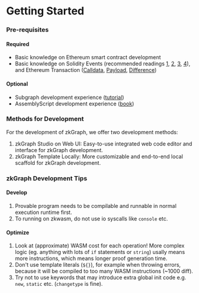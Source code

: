 # Getting Started

### Pre-requisites

#### Required

* Basic knowledge on Ethereum smart contract development
* Basic knowledge on Solidity Events (recommended readings [1](https://consensys.net/blog/developers/guide-to-events-and-logs-in-ethereum-smart-contracts/), [2](https://medium.com/mycrypto/understanding-event-logs-on-the-ethereum-blockchain-f4ae7ba50378), [3](https://thegraph.com/blog/event-driven-development-unlocking-optimized-dapps-and-subgraphs/), [4](https://mirror.xyz/spacesailor.eth/LEe2yoLoqy97BWHyO6J65XhnG8t33Nmvz\_Vsa3ve7rY)), and Ethereum Transaction ([Calldata](https://www.quicknode.com/guides/ethereum-development/transactions/ethereum-transaction-calldata), [Payload](https://oxpampam.hashnode.dev/ethereum-transaction-payload-explained), [Difference](https://ethereum.stackexchange.com/questions/127048/calldata-and-payload-for-multiple-calls))

#### Optional

* Subgraph development experience ([tutorial](https://thegraph.academy/developers/defining-a-subgraph/))
* AssemblyScript development experience ([book](https://www.assemblyscript.org/concepts.html))

### Methods for Development

For the development of zkGraph, we offer two development methods:

1. zkGraph Studio on Web UI: Easy-to-use integrated web code editor and interface for zkGraph development.
2. zkGraph Template Locally: More customizable and end-to-end local scaffold for zkGraph development.

### zkGraph Development Tips

#### Develop

1. Provable program needs to be compilable and runnable in normal execution runtime first.
2. To running on zkwasm, do not use io syscalls like `console` etc.

#### Optimize

1. Look at (approximate) WASM cost for each operation! More complex logic (eg. anything with lots of `if` statements or `string`) usally means more instructions, which means longer proof generation time.
2. Don't use template literals (`${}`), for example when throwing errors, because it will be compiled to too many WASM instructions (\~1000 diff).
3. Try not to use keywords that may introduce extra global init code e.g. `new`, `static` etc. (`changetype` is fine).
